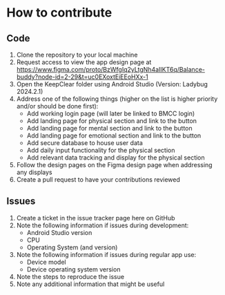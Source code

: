 # How to contribute

Code
--------
1. Clone the repository to your local machine
2. Request access to view the app design page at https://www.figma.com/proto/BzWfgIq2yLtgNh4aIIKT6q/Balance-buddy?node-id=2-29&t=uc0EXoxtEiEEoHXx-1
3. Open the KeepClear folder using Android Studio (Version: Ladybug 2024.2.1)
4. Address one of the following things (higher on the list is higher priority and/or should be done first):
   - Add working login page (will later be linked to BMCC login)
   - Add landing page for physical section and link to the button
   - Add landing page for mental section and link to the button
   - Add landing page for emotional section and link to the button
   - Add secure database to house user data
   - Add daily input functionality for the physical section
   - Add relevant data tracking and display for the physical section
5. Follow the design pages on the Figma design page when addressing any displays
6. Create a pull request to have your  contributions reviewed
  
Issues
---------
1. Create a ticket in the issue tracker page here on GitHub
2. Note the following information if issues during development:
   - Android Studio version
   - CPU
   - Operating System (and version)
3. Note the following information if issues during regular app use:
   - Device model
   - Device operating system version
4. Note the steps to reproduce the issue
5. Note any additional information that might be useful
